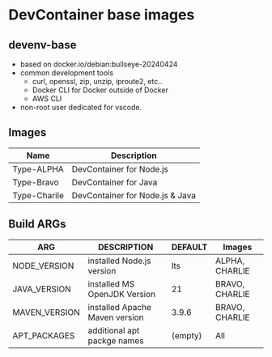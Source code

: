 # DevContainer base images

## devenv-base
- based on docker.io/debian:bullseye-20240424
- common development tools
  - curl, openssl, zip, unzip, iproute2, etc..
  - Docker CLI for Docker outside of Docker
  - AWS CLI
- non-root user dedicated for vscode.

## Images
| Name | Description |
| --- | --- |
| Type-ALPHA | DevContainer for Node.js |
| Type-Bravo | DevContainer for Java |
| Type-Charile | DevContainer for Node.js & Java |

## Build ARGs
| ARG | DESCRIPTION | DEFAULT | Images |
| --- | --- | --- | --- |
| NODE_VERSION | installed Node.js version | lts | ALPHA, CHARLIE |
| JAVA_VERSION | installed MS OpenJDK Version | 21 | BRAVO, CHARLIE |
| MAVEN_VERSION | installed Apache Maven version | 3.9.6 | BRAVO, CHARLIE |
| APT_PACKAGES | additional apt packge names | (empty) | All |
